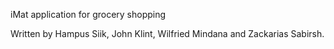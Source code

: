 iMat application for grocery shopping

Written by Hampus Siik, John Klint, Wilfried Mindana and Zackarias Sabirsh.